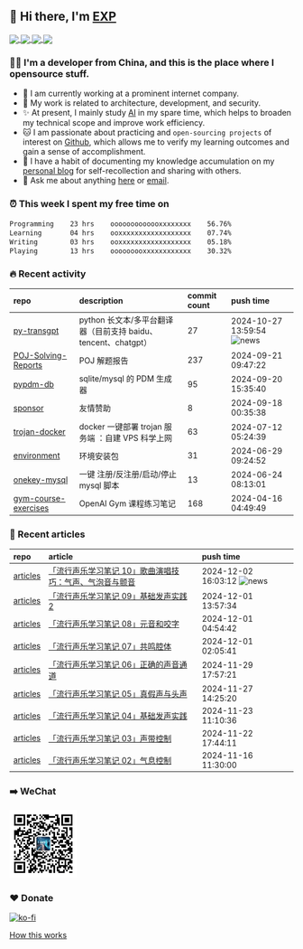 ## 👋  Hi there, I'm [EXP](https://exp-blog.com)

<!--BGN_SECTION:github-readme-stats-->
<!-- a href="https://exp-blog.com" target="_blank">
  <img height="190" align="center" src="https://github-readme-stats.vercel.app/api/top-langs/?username=lyy289065406&hide=HTML,CSS,TSQL&theme=great-gatsby" alt="EXP's Top Langs" />
</a -->
<!-- a href="https://exp-blog.com" target="_blank">
  <img height="190" align="center" src="https://github-readme-stats.vercel.app/api?username=lyy289065406&count_private=true&show_icons=true&theme=nightowl" alt="EXP's github stats" />
</a -->



<a href="https://exp-blog.com" target="_blank">
  <img height="114" align="center" src="https://github-readme-stats.vercel.app/api/pin/?username=lyy289065406&repo=exp-blog&theme=nord" />
</a>

<a href="https://github.com/EXP-Tools/threat-broadcast" target="_blank">
  <img height="114" align="center" src="https://github-readme-stats.vercel.app/api/pin/?username=lyy289065406&repo=threat-broadcast&theme=nord" />
</a>

<a href="https://github.com/Visuals-AI/AI-auto-checkin" target="_blank">
  <img height="114" align="center" src="https://github-readme-stats.vercel.app/api/pin/?username=lyy289065406&repo=AI-auto-checkin&theme=nord" />
</a>

<a href="https://github.com/EXP-Docs/POJ-Solving-Reports" target="_blank">
  <img height="114" align="center" src="https://github-readme-stats.vercel.app/api/pin/?username=lyy289065406&repo=POJ-Solving-Reports&theme=nord" />
</a>

<!--END_SECTION:github-readme-stats-->



### 👨‍💻  I'm a developer from China, and this is the place where I opensource stuff.
<!--BGN_SECTION:introduction-->
- 🏰 I am currently working at a prominent internet company.
- 🐾 My work is related to architecture, development, and security.
- ✨ At present, I mainly study [AI](https://github.com/orgs/Visuals-AI/repositories) in my spare time, which helps to broaden my technical scope and improve work efficiency.
- 🐱 I am passionate about practicing and `open-sourcing projects` of interest on [Github](https://github.com/lyy289065406), which allows me to verify my learning outcomes and gain a sense of accomplishment.
- 🎹 I have a habit of documenting my knowledge accumulation on my [personal blog](https://exp-blog.com) for self-recollection and sharing with others.
- 💬 Ask me about anything [here](https://github.com/lyy289065406/lyy289065406/issues) or [email](exp.lqb@gmail.com).
<!--BGN_SECTION:introduction-->



### ⏰  This week I spent my free time on
<!-- BGN_SECTION:weektime -->
```text
Programming    23 hrs    ooooooooooooxxxxxxxx    56.76%
Learning       04 hrs    ooxxxxxxxxxxxxxxxxxx    07.74%
Writing        03 hrs    ooxxxxxxxxxxxxxxxxxx    05.18%
Playing        13 hrs    ooooooooxxxxxxxxxxxx    30.32%
```
<!-- END_SECTION:weektime -->



### 🔥  Recent activity
<!-- BGN_SECTION:activity -->
| repo | description | commit count | push time |
|:------|:------|:------|:------|
| [py-transgpt](https://github.com/EXP-Codes/py-transgpt) | python 长文本/多平台翻译器（目前支持 baidu、tencent、chatgpt） | 27 | 2024-10-27 13:59:54 ![news](https://github.com/lyy289065406/lyy289065406/blob/master/imgs/new.gif) |
| [POJ-Solving-Reports](https://github.com/EXP-Docs/POJ-Solving-Reports) | POJ 解题报告 | 237 | 2024-09-21 09:47:22  |
| [pypdm-db](https://github.com/EXP-Codes/pypdm-db) | sqlite/mysql 的 PDM 生成器 | 95 | 2024-09-20 15:35:40  |
| [sponsor](https://github.com/lyy289065406/sponsor) | 友情赞助 | 8 | 2024-09-18 00:35:38  |
| [trojan-docker](https://github.com/EXP-Tools/trojan-docker) | docker 一键部署 trojan 服务端 ：自建 VPS 科学上网 | 63 | 2024-07-12 05:24:39  |
| [environment](https://github.com/EXP-Tools/environment) | 环境安装包 | 31 | 2024-06-29 09:24:52  |
| [onekey-mysql](https://github.com/EXP-Codes/onekey-mysql) | 一键 注册/反注册/启动/停止 mysql 脚本 | 13 | 2024-06-24 08:13:01  |
| [gym-course-exercises](https://github.com/Visuals-AI/gym-course-exercises) | OpenAI Gym 课程练习笔记 | 168 | 2024-04-16 04:49:49  |
<!-- END_SECTION:activity -->



### 📝  Recent articles
<!-- BGN_SECTION:article -->
| repo | article | push time |
|:------|:------|:------|
| [articles](https://github.com/lyy289065406/articles) | [「流行声乐学习笔记 10」歌曲演唱技巧：气声、气泡音与颤音](https://exp-blog.com/music/liu-xing-sheng-le-xue-xi-bi-ji-10/) | 2024-12-02 16:03:12 ![news](https://github.com/lyy289065406/lyy289065406/blob/master/imgs/new.gif) |
| [articles](https://github.com/lyy289065406/articles) | [「流行声乐学习笔记 09」基础发声实践 2](https://exp-blog.com/music/liu-xing-sheng-le-xue-xi-bi-ji-09/) | 2024-12-01 13:57:34  |
| [articles](https://github.com/lyy289065406/articles) | [「流行声乐学习笔记 08」元音和咬字](https://exp-blog.com/music/liu-xing-sheng-le-xue-xi-bi-ji-08/) | 2024-12-01 04:54:42  |
| [articles](https://github.com/lyy289065406/articles) | [「流行声乐学习笔记 07」共鸣腔体](https://exp-blog.com/music/liu-xing-sheng-le-xue-xi-bi-ji-07/) | 2024-12-01 02:05:41  |
| [articles](https://github.com/lyy289065406/articles) | [「流行声乐学习笔记 06」正确的声音通道](https://exp-blog.com/music/liu-xing-sheng-le-xue-xi-bi-ji-06/) | 2024-11-29 17:57:21  |
| [articles](https://github.com/lyy289065406/articles) | [「流行声乐学习笔记 05」真假声与头声](https://exp-blog.com/music/liu-xing-sheng-le-xue-xi-bi-ji-05/) | 2024-11-27 14:25:20  |
| [articles](https://github.com/lyy289065406/articles) | [「流行声乐学习笔记 04」基础发声实践](https://exp-blog.com/music/liu-xing-sheng-le-xue-xi-bi-ji-04/) | 2024-11-23 11:10:36  |
| [articles](https://github.com/lyy289065406/articles) | [「流行声乐学习笔记 03」声带控制](https://exp-blog.com/music/liu-xing-sheng-le-xue-xi-bi-ji-03/) | 2024-11-22 17:44:11  |
| [articles](https://github.com/lyy289065406/articles) | [「流行声乐学习笔记 02」气息控制](https://exp-blog.com/music/liu-xing-sheng-le-xue-xi-bi-ji-02/) | 2024-11-16 11:30:00  |
<!-- END_SECTION:article -->


### ➡️ WeChat

<img width="120" src="/imgs/wechat.jpg">


### ❤️ Donate

[![ko-fi](https://ko-fi.com/img/githubbutton_sm.svg)](https://ko-fi.com/D1D3I0KL5)



<a align="right" href="https://github.com/lyy289065406/lyy289065406/blob/master/How_this_works.md">How this works</a>

<!-- -------------------------------------- -->
<!-- more emoji : http://emojihomepage.com/ -->
<!-- -------------------------------------- -->
